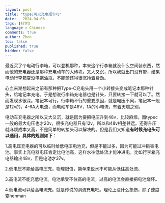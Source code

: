 ```yaml
---
layout: post
title: "typeC可以充电瓶车吗"
date:   2024-04-03
tags: [科学]
language : Chinese
comments: true
author: Zhen
toc: false
published: true
hidden: false
---
```

最近买了个电动行李箱，可以登机那种，本来这个行李箱就没什么空间装东西，然而他的充电器还是那种充电动车的大砖块，又大又沉，所以我就出门没有带，结果电动行李箱变没电拖油瓶，不能骑还得很沉拎着费劲。

心血来潮想起来之前有那种把Type-C充电头用一个小转接头变成笔记本那种针头，给笔记本充电。于是想说行李箱充电器也是针头，只要转接一下就可以了。然而发现水很深。笔记本可行，行李箱不行的重要原因，就是电压不同，笔记本一般是12v的，4-6A大电流，而电动车是48V，1A的小电流，有着天壤之别。

电动车充电器之所以又大又沉，就是因为要把电压升到48v，比较麻烦。而typec一般的最大电压也才20v，很多充电器只有12v，所以和48v相差甚远。还得升压就麻烦成本又高，不是简单的转接头可以解决的。但是我们又知道**有时候充电头可以通用，具体的规则如下**：

1.高电压充电器的可以临时给低电压电池充，但是不能过多，因为可能过冲损害电池。事实上充电器电压肯定比电池高，这样水往低处流才能冲进电，比如行李箱充电器输出48v，但是电池才37v。

2.低电压不能给高电压充。物理限值，简单来说水不可能从低往高处流。

3.高电流不能充低电流。电池承受不住高的电流，过高的电流会直接把电池烧坏。

4.低电流可以给高电流充。就是传说的涓流充电吧。理论上没什么损伤，除了速度变henman
<!--stackedit_data:
eyJoaXN0b3J5IjpbLTE3MzM4MDgxODZdfQ==
-->